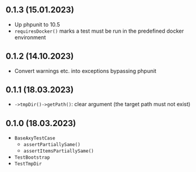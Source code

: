 ## 0.1.3 (15.01.2023)

* Up phpunit to 10.5
* `requiresDocker()` marks a test must be run in the predefined docker environment

## 0.1.2 (14.10.2023)

* Convert warnings etc. into exceptions bypassing phpunit

## 0.1.1 (18.03.2023)

* `->tmpDir()->getPath()`: clear argument (the target path must not exist)

## 0.1.0 (18.03.2023)

* `BaseAxyTestCase`
    * `assertPartiallySame()`
    * `assertItemsPartiallySame()`
* `TestBootstrap`
* `TestTmpDir`
